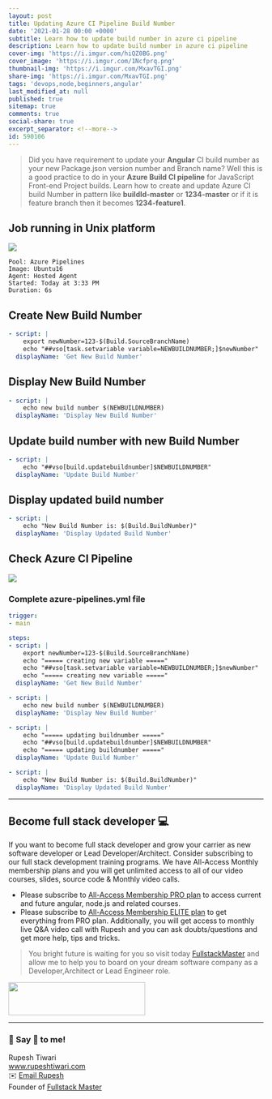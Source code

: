 ```yaml
---
layout: post
title: Updating Azure CI Pipeline Build Number
date: '2021-01-28 00:00 +0000'
subtitle: Learn how to update build number in azure ci pipeline
description: Learn how to update build number in azure ci pipeline
cover-img: 'https://i.imgur.com/hiQZ0BG.png'
cover_image: 'https://i.imgur.com/1Ncfprq.png'
thumbnail-img: 'https://i.imgur.com/MxavTGI.png'
share-img: 'https://i.imgur.com/MxavTGI.png'
tags: 'devops,node,beginners,angular'
last_modified_at: null
published: true
sitemap: true
comments: true
social-share: true
excerpt_separator: <!--more-->
id: 590106
---
```


> Did you have requirement to update your **Angular** CI build number as your new Package.json version number and Branch name? Well this is a good practice to do in your **Azure Build CI pipeline** for JavaScript Front-end Project builds. Learn how to create and update Azure CI build Number in pattern like **buildId-master** or **1234-master** or if it is feature branch then it becomes **1234-feature1**. 

## Job running in Unix platform

![](https://i.imgur.com/1hcP4pq.png)

```shell
Pool: Azure Pipelines
Image: Ubuntu16
Agent: Hosted Agent
Started: Today at 3:33 PM
Duration: 6s
```

## Create New Build Number

```yaml
- script: | 
    export newNumber=123-$(Build.SourceBranchName)
    echo "##vso[task.setvariable variable=NEWBUILDNUMBER;]$newNumber"
  displayName: 'Get New Build Number'
```

## Display New Build Number 

```yaml
- script: |
    echo new build number $(NEWBUILDNUMBER)
  displayName: 'Display New Build Number'
```


## Update build number with new Build Number

```yaml
- script: |
    echo "##vso[build.updatebuildnumber]$NEWBUILDNUMBER"
  displayName: 'Update Build Number'
```


## Display updated build number

```yaml
- script: |
    echo "New Build Number is: $(Build.BuildNumber)"
  displayName: 'Display Updated Build Number'
```

## Check Azure CI Pipeline

![](https://i.imgur.com/KvPBbxl.png)

### Complete azure-pipelines.yml file

```yaml
trigger:
- main

steps:
- script: | 
    export newNumber=123-$(Build.SourceBranchName)
    echo "===== creating new variable ====="
    echo "##vso[task.setvariable variable=NEWBUILDNUMBER;]$newNumber"
    echo "===== creating new variable ====="
  displayName: 'Get New Build Number'

- script: |
    echo new build number $(NEWBUILDNUMBER)
  displayName: 'Display New Build Number'

- script: |
    echo "===== updating buildnumber ====="
    echo "##vso[build.updatebuildnumber]$NEWBUILDNUMBER"
    echo "===== updating buildnumber ====="
  displayName: 'Update Build Number'

- script: |
    echo "New Build Number is: $(Build.BuildNumber)"
  displayName: 'Display Updated Build Number'
```


 --- 
## Become full stack developer 💻

If you want to become full stack developer and grow your carrier as new software developer or Lead Developer/Architect. Consider subscribing to our full stack development training programs. We have All-Access Monthly membership plans and you will get unlimited access to all of our video courses, slides, source code & Monthly video calls.

- Please subscribe to [All-Access Membership PRO plan](https://www.fullstackmaster.net/pro) to access current and future angular, node.js and related courses.
- Please subscribe to [All-Access Membership ELITE plan](https://www.fullstackmaster.net/elite) to get everything from PRO plan. Additionally, you will get access to monthly live Q&A video call with Rupesh and you can ask doubts/questions and get more help, tips and tricks.

> You bright future is waiting for you so visit today [FullstackMaster](www.fullstackmaster.net) and allow me to help you to board on your dream software company as a Developer,Architect or Lead Engineer role.
<a href="https://www.fullstackmaster.net">
    <img height="65" src="https://i.imgur.com/9OCLciM.png" width="270">
</a>
 

--- 
### 💖 Say 👋 to me! 

<div> 
Rupesh Tiwari </div><div>
<a href="https://www.rupeshtiwari.com"> www.rupeshtiwari.com</a> </div><div>
✉️ <a href="mailto:fullstackmaster1@gmail.com?subject=Hi"> Email Rupesh</a> </div><div>
Founder of <a href="https://www.fullstackmaster.net"> Fullstack Master</a></div><div>
</div>
